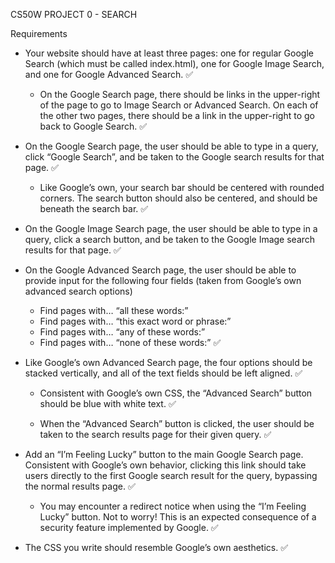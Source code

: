 CS50W PROJECT 0 - SEARCH

Requirements

- Your website should have at least three pages: one for regular Google Search (which must be called index.html), one for Google Image Search, and one for Google Advanced Search. ✅

  - On the Google Search page, there should be links in the upper-right of the page to go to Image Search or Advanced Search. On each of the other two pages, there should be a link in the upper-right to go back to Google Search. ✅ 

- On the Google Search page, the user should be able to type in a query, click “Google Search”, and be taken to the Google search results for that page. ✅ 

  - Like Google’s own, your search bar should be centered with rounded corners. The search button should also be centered, and should be beneath the search bar. ✅ 

- On the Google Image Search page, the user should be able to type in a query, click a search button, and be taken to the Google Image search results for that page. ✅ 

- On the Google Advanced Search page, the user should be able to provide input for the following four fields (taken from Google’s own advanced search options)
  - Find pages with… “all these words:”
  - Find pages with… “this exact word or phrase:”
  - Find pages with… “any of these words:”
  - Find pages with… “none of these words:” ✅ 

- Like Google’s own Advanced Search page, the four options should be stacked vertically, and all of the text fields should be left aligned. ✅ 

  - Consistent with Google’s own CSS, the “Advanced Search” button should be blue with white text. ✅

  - When the “Advanced Search” button is clicked, the user should be taken to the search results page for their given query. ✅ 

- Add an “I’m Feeling Lucky” button to the main Google Search page. Consistent with Google’s own behavior, clicking this link should take users directly to the first Google search result for the query, bypassing the normal results page. ✅ 

  - You may encounter a redirect notice when using the “I’m Feeling Lucky” button. Not to worry! This is an expected consequence of a security feature implemented by Google. ✅ 

- The CSS you write should resemble Google’s own aesthetics. ✅ 